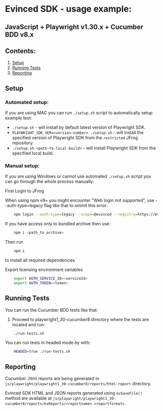 # Evinced SDK - usage example:
## JavaScript + Playwright v1.30.x + Cucumber BDD v8.x


## Contents:
1. [Setup](#setup)
2. [Running Tests](#running-tests)
3. [Reporting](#reporting)


## Setup

### Automated setup:

If you are using MAC you can run `./setup.sh` script to automatically setup example test:

* `./setup.sh` - will install by default latest version of Playwright SDK.
* `PLAYWRIGHT_SDK_VER=<version-number> ./setup.sh` - will install the specified version of Playwright SDK from the `restricted` JFrog repository.
* `./setup.sh <path-to-local-build>` - will install Playwright SDK from the specified local build.


### Manual setup:

If you are using Windows or cannot use automated `./setup.sh` script you can go through the whole process manually:

First Login to JFrog

When using npm v9+ you might encounter "Web login not supported", use --auth-type=legacy flag like that to ommit this error:
```bash
    npm login --auth-type=legacy --scope=@evinced --registry=https://evinced.jfrog.io/artifactory/api/npm/restricted-npm/
```

If you have access only to bundled archive then use:
```bash
    npm i <path_to_archive>
```

Then run 
```bash
    npm i
```
to install all required dependencies

Export licensing environment variables
```bash
    export AUTH_SERVICE_ID=<serviceId>
    export AUTH_TOKEN=<token>
```

## Running Tests

You can run the Cucumber BDD tests like that:

1. Proceed to playwright1_30-cucumber8 directory where the tests are located and run:
```bash
    ./run-tests.sh
```
You can run tests in headed mode by with:
```bash
    HEADED=true ./run-tests.sh
```

## Reporting
  
Cucumber .html reports are being generated in `js/playwright/playwright1_30-cucumber8/reports/html-report` directory.

Evinced SDK HTML and JSON reports generated using `evSaveFile()` method are available at `js/playwright/playwright1_30-cucumber8/reports/evReports/<reportname>.<reportformat>`.
  